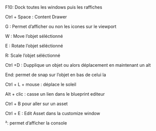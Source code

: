 F10: Dock toutes les windows puis les raffiches

Ctrl + Space : Content Drawer

G : Permet d’afficher ou non les icones sur le viewport

W : Move l’objet séléctionné

E : Rotate l’objet séléctionné

R: Scale l’objet séléctionné

Ctrl +D : Dupplique un objet ou alors déplacement en maintenant un alt

End: permet de snap sur l’objet en bas de celui la

Ctrl + L + mouse : déplace le soleil

Alt + clic : casse un lien dans le blueprint editeur

Ctrl + B pour aller sur un asset

Ctrl + E : Edit Asset dans la customize window

²: permet d’afficher la console


